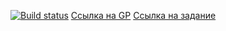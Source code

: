 [![Build status](https://ci.appveyor.com/api/projects/status/sannwonasjgxo8q8?svg=true)](https://ci.appveyor.com/project/Zicio/callback-chat)
[Ссылка на GP](https://zicio.github.io/Callback-Chat/)
[Ссылка на задание](https://github.com/netology-code/ahj-homeworks/tree/simplification/anim)